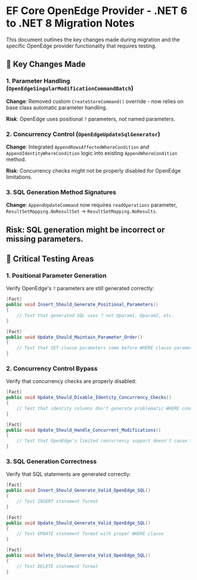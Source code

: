 ﻿# EF Core OpenEdge Provider - .NET 6 to .NET 8 Migration Notes

This document outlines the key changes made during migration and the specific OpenEdge provider functionality that requires testing.

## 🔄 Key Changes Made

### 1. Parameter Handling (`OpenEdgeSingularModificationCommandBatch`)
**Change**: Removed custom `CreateStoreCommand()` override - now relies on base class automatic parameter handling.

**Risk**: OpenEdge uses positional `?` parameters, not named parameters.

### 2. Concurrency Control (`OpenEdgeUpdateSqlGenerator`)
**Change**: Integrated `AppendRowsAffectedWhereCondition` and `AppendIdentityWhereCondition` logic into existing `AppendWhereCondition` method.

**Risk**: Concurrency checks might not be properly disabled for OpenEdge limitations.

### 3. SQL Generation Method Signatures
**Change**: `AppendUpdateCommand` now requires `readOperations` parameter, `ResultSetMapping.NoResultSet` → `ResultSetMapping.NoResults`.

**Risk**: SQL generation might be incorrect or missing parameters.
---

## 🧪 Critical Testing Areas

### 1. **Positional Parameter Generation**
Verify OpenEdge's `?` parameters are still generated correctly:

```csharp
[Fact]
public void Insert_Should_Generate_Positional_Parameters()
{
    // Test that generated SQL uses ? not @param1, @param2, etc.
}

[Fact] 
public void Update_Should_Maintain_Parameter_Order()
{
    // Test that SET clause parameters come before WHERE clause parameters
}
```

### 2. **Concurrency Control Bypass**
Verify that concurrency checks are properly disabled:

```csharp
[Fact]
public void Update_Should_Disable_Identity_Concurrency_Checks()
{
    // Test that identity columns don't generate problematic WHERE conditions
}

[Fact]
public void Update_Should_Handle_Concurrent_Modifications()
{
    // Test that OpenEdge's limited concurrency support doesn't cause failures
}
```

### 3. **SQL Generation Correctness**
Verify that SQL statements are generated correctly:

```csharp
[Fact]
public void Insert_Should_Generate_Valid_OpenEdge_SQL()
{
    // Test INSERT statement format
}

[Fact]
public void Update_Should_Generate_Valid_OpenEdge_SQL()
{
    // Test UPDATE statement format with proper WHERE clause
}

[Fact]
public void Delete_Should_Generate_Valid_OpenEdge_SQL()
{
    // Test DELETE statement format
}
```